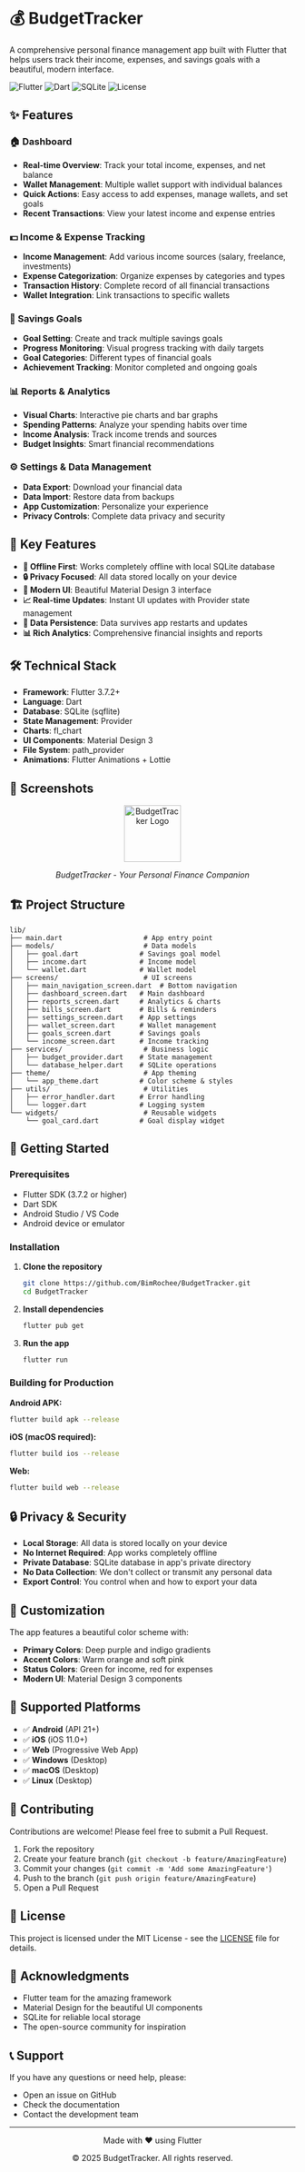 # 💰 BudgetTracker

A comprehensive personal finance management app built with Flutter that helps users track their income, expenses, and savings goals with a beautiful, modern interface.

![Flutter](https://img.shields.io/badge/Flutter-02569B?style=for-the-badge&logo=flutter&logoColor=white)
![Dart](https://img.shields.io/badge/Dart-0175C2?style=for-the-badge&logo=dart&logoColor=white)
![SQLite](https://img.shields.io/badge/SQLite-003B57?style=for-the-badge&logo=sqlite&logoColor=white)
![License](https://img.shields.io/badge/License-MIT-green?style=for-the-badge)

## ✨ Features

### 🏠 Dashboard

- **Real-time Overview**: Track your total income, expenses, and net balance
- **Wallet Management**: Multiple wallet support with individual balances
- **Quick Actions**: Easy access to add expenses, manage wallets, and set goals
- **Recent Transactions**: View your latest income and expense entries

### 💵 Income & Expense Tracking

- **Income Management**: Add various income sources (salary, freelance, investments)
- **Expense Categorization**: Organize expenses by categories and types
- **Transaction History**: Complete record of all financial transactions
- **Wallet Integration**: Link transactions to specific wallets

### 🎯 Savings Goals

- **Goal Setting**: Create and track multiple savings goals
- **Progress Monitoring**: Visual progress tracking with daily targets
- **Goal Categories**: Different types of financial goals
- **Achievement Tracking**: Monitor completed and ongoing goals

### 📊 Reports & Analytics

- **Visual Charts**: Interactive pie charts and bar graphs
- **Spending Patterns**: Analyze your spending habits over time
- **Income Analysis**: Track income trends and sources
- **Budget Insights**: Smart financial recommendations

### ⚙️ Settings & Data Management

- **Data Export**: Download your financial data
- **Data Import**: Restore data from backups
- **App Customization**: Personalize your experience
- **Privacy Controls**: Complete data privacy and security

## 🚀 Key Features

- **📱 Offline First**: Works completely offline with local SQLite database
- **🔒 Privacy Focused**: All data stored locally on your device
- **🎨 Modern UI**: Beautiful Material Design 3 interface
- **📈 Real-time Updates**: Instant UI updates with Provider state management
- **🔄 Data Persistence**: Data survives app restarts and updates
- **📊 Rich Analytics**: Comprehensive financial insights and reports

## 🛠️ Technical Stack

- **Framework**: Flutter 3.7.2+
- **Language**: Dart
- **Database**: SQLite (sqflite)
- **State Management**: Provider
- **Charts**: fl_chart
- **UI Components**: Material Design 3
- **File System**: path_provider
- **Animations**: Flutter Animations + Lottie

## 📱 Screenshots

<div align="center">
  <img src="assets/images/logo.png" alt="BudgetTracker Logo" width="100" height="100">
  <p><em>BudgetTracker - Your Personal Finance Companion</em></p>
</div>

## 🏗️ Project Structure

```
lib/
├── main.dart                    # App entry point
├── models/                      # Data models
│   ├── goal.dart               # Savings goal model
│   ├── income.dart             # Income model
│   └── wallet.dart             # Wallet model
├── screens/                     # UI screens
│   ├── main_navigation_screen.dart  # Bottom navigation
│   ├── dashboard_screen.dart   # Main dashboard
│   ├── reports_screen.dart     # Analytics & charts
│   ├── bills_screen.dart       # Bills & reminders
│   ├── settings_screen.dart    # App settings
│   ├── wallet_screen.dart      # Wallet management
│   ├── goals_screen.dart       # Savings goals
│   └── income_screen.dart      # Income tracking
├── services/                    # Business logic
│   ├── budget_provider.dart    # State management
│   └── database_helper.dart    # SQLite operations
├── theme/                       # App theming
│   └── app_theme.dart          # Color scheme & styles
├── utils/                       # Utilities
│   ├── error_handler.dart      # Error handling
│   └── logger.dart             # Logging system
└── widgets/                     # Reusable widgets
    └── goal_card.dart          # Goal display widget
```

## 🚀 Getting Started

### Prerequisites

- Flutter SDK (3.7.2 or higher)
- Dart SDK
- Android Studio / VS Code
- Android device or emulator

### Installation

1. **Clone the repository**

   ```bash
   git clone https://github.com/BimRochee/BudgetTracker.git
   cd BudgetTracker
   ```

2. **Install dependencies**

   ```bash
   flutter pub get
   ```

3. **Run the app**
   ```bash
   flutter run
   ```

### Building for Production

**Android APK:**

```bash
flutter build apk --release
```

**iOS (macOS required):**

```bash
flutter build ios --release
```

**Web:**

```bash
flutter build web --release
```
## 🔒 Privacy & Security

- **Local Storage**: All data is stored locally on your device
- **No Internet Required**: App works completely offline
- **Private Database**: SQLite database in app's private directory
- **No Data Collection**: We don't collect or transmit any personal data
- **Export Control**: You control when and how to export your data

## 🎨 Customization

The app features a beautiful color scheme with:

- **Primary Colors**: Deep purple and indigo gradients
- **Accent Colors**: Warm orange and soft pink
- **Status Colors**: Green for income, red for expenses
- **Modern UI**: Material Design 3 components

## 📱 Supported Platforms

- ✅ **Android** (API 21+)
- ✅ **iOS** (iOS 11.0+)
- ✅ **Web** (Progressive Web App)
- ✅ **Windows** (Desktop)
- ✅ **macOS** (Desktop)
- ✅ **Linux** (Desktop)

## 🤝 Contributing

Contributions are welcome! Please feel free to submit a Pull Request.

1. Fork the repository
2. Create your feature branch (`git checkout -b feature/AmazingFeature`)
3. Commit your changes (`git commit -m 'Add some AmazingFeature'`)
4. Push to the branch (`git push origin feature/AmazingFeature`)
5. Open a Pull Request

## 📄 License

This project is licensed under the MIT License - see the [LICENSE](LICENSE) file for details.

## 🙏 Acknowledgments

- Flutter team for the amazing framework
- Material Design for the beautiful UI components
- SQLite for reliable local storage
- The open-source community for inspiration

## 📞 Support

If you have any questions or need help, please:

- Open an issue on GitHub
- Check the documentation
- Contact the development team

---

<div align="center">
  <p>Made with ❤️ using Flutter</p>
  <p>© 2025 BudgetTracker. All rights reserved.</p>
</div>
